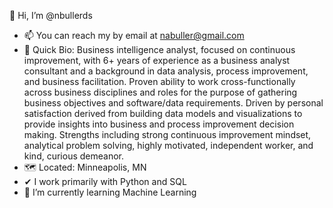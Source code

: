 👋 Hi, I’m @nbullerds
- 📫 You can reach my by email at nabuller@gmail.com
- 📖 Quick Bio:
Business intelligence analyst, focused on continuous improvement, with 6+ years of experience as a business analyst consultant and a background in data analysis, process improvement, and business facilitation. Proven ability to work cross-functionally across business disciplines and roles for the purpose of
gathering business objectives and software/data requirements. Driven by personal satisfaction derived from building
data models and visualizations to provide insights into business and process improvement decision making. Strengths
including strong continuous improvement mindset, analytical problem solving, highly motivated, independent worker,
and kind, curious demeanor.
- 🗺 Located: Minneapolis, MN
- ✔ I work primarily with Python and SQL
- 🌱 I’m currently learning
Machine Learning

